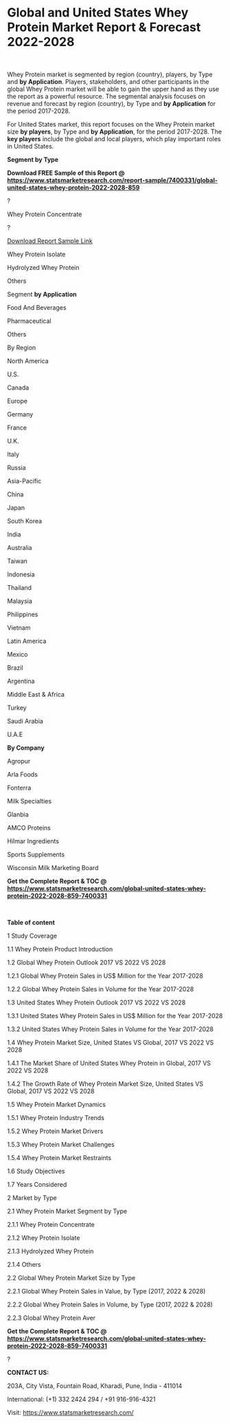 <h1>Global and United States Whey Protein Market Report & Forecast 2022-2028</h1><br/><p>Whey Protein market is segmented by region (country), players, by Type and <strong>by Application</strong>. Players, stakeholders, and other participants in the global Whey Protein market will be able to gain the upper hand as they use the report as a powerful resource. The segmental analysis focuses on revenue and forecast by region (country), by Type and <strong>by Application</strong> for the period 2017-2028.</p>
 
 
 
 <p>For United States market, this report focuses on the Whey Protein market size <strong>by players</strong>, by Type and <strong>by Application</strong>, for the period 2017-2028. The <strong>key players</strong> include the global and local players, which play important roles in United States.</p>
 
 
 
 <p><strong>Segment by Type</strong></p>
 
 
 
 <div><b>Download FREE Sample of this Report @ <a href="https://www.statsmarketresearch.com/download-free-sample/7400331/global-united-states-whey-protein-2022-2028-859">https://www.statsmarketresearch.com/report-sample/7400331/global-united-states-whey-protein-2022-2028-859</a></b></div>
 
 
 
 <p>? </p>
 
 
 
 <p>Whey Protein Concentrate</p>
 
 
 
 <p>? </p>
 
 
 
 <p><a href="https://www.statsmarketresearch.com/download-free-sample/7400331/global-united-states-whey-protein-2022-2028-859">Download Report Sample Link</a></p>
 
 
 
 <p>Whey Protein Isolate</p>
 
 
 
 <p>Hydrolyzed Whey Protein</p>
 
 
 
 <p>Others</p>
 
 
 
 <p>Segment <strong>by Application</strong></p>
 
 
 
 <p>Food And Beverages</p>
 
 
 
 <p>Pharmaceutical</p>
 
 
 
 <p>Others</p>
 
 
 
 <p>By Region</p>
 
 
 
 <p>North America</p>
 
 
 
 <p>U.S.</p>
 
 
 
 <p>Canada</p>
 
 
 
 <p>Europe</p>
 
 
 
 <p>Germany</p>
 
 
 
 <p>France</p>
 
 
 
 <p>U.K.</p>
 
 
 
 <p>Italy</p>
 
 
 
 <p>Russia</p>
 
 
 
 <p>Asia-Pacific</p>
 
 
 
 <p>China</p>
 
 
 
 <p>Japan</p>
 
 
 
 <p>South Korea</p>
 
 
 
 <p>India</p>
 
 
 
 <p>Australia</p>
 
 
 
 <p>Taiwan</p>
 
 
 
 <p>Indonesia</p>
 
 
 
 <p>Thailand</p>
 
 
 
 <p>Malaysia</p>
 
 
 
 <p>Philippines</p>
 
 
 
 <p>Vietnam</p>
 
 
 
 <p>Latin America</p>
 
 
 
 <p>Mexico</p>
 
 
 
 <p>Brazil</p>
 
 
 
 <p>Argentina</p>
 
 
 
 <p>Middle East & Africa</p>
 
 
 
 <p>Turkey</p>
 
 
 
 <p>Saudi Arabia</p>
 
 
 
 <p>U.A.E</p>
 
 
 
 <p><strong>By Company</strong></p>
 
 
 
 <p>Agropur</p>
 
 
 
 <p>Arla Foods</p>
 
 
 
 <p>Fonterra</p>
 
 
 
 <p>Milk Specialties</p>
 
 
 
 <p>Glanbia</p>
 
 
 
 <p>AMCO Proteins</p>
 
 
 
 <p>Hilmar Ingredients</p>
 
 
 
 <p>Sports Supplements</p>
 
 
 
 <p>Wisconsin Milk Marketing Board</p>
 
 
 
 <div><b>Get the Complete Report & TOC @ <a href="https://www.statsmarketresearch.com/global-united-states-whey-protein-2022-2028-859-7400331">https://www.statsmarketresearch.com/global-united-states-whey-protein-2022-2028-859-7400331</a></b></div>
 
 
 
 <p><br />
 
 <b>Table of content</b></p>
 
 
 
 <p>1 Study Coverage<br />
 
 1.1 Whey Protein Product Introduction<br />
 
 1.2 Global Whey Protein Outlook 2017 VS 2022 VS 2028<br />
 
 1.2.1 Global Whey Protein Sales in US$ Million for the Year 2017-2028<br />
 
 1.2.2 Global Whey Protein Sales in Volume for the Year 2017-2028<br />
 
 1.3 United States Whey Protein Outlook 2017 VS 2022 VS 2028<br />
 
 1.3.1 United States Whey Protein Sales in US$ Million for the Year 2017-2028<br />
 
 1.3.2 United States Whey Protein Sales in Volume for the Year 2017-2028<br />
 
 1.4 Whey Protein Market Size, United States VS Global, 2017 VS 2022 VS 2028<br />
 
 1.4.1 The Market Share of United States Whey Protein in Global, 2017 VS 2022 VS 2028<br />
 
 1.4.2 The Growth Rate of Whey Protein Market Size, United States VS Global, 2017 VS 2022 VS 2028<br />
 
 1.5 Whey Protein Market Dynamics<br />
 
 1.5.1 Whey Protein Industry Trends<br />
 
 1.5.2 Whey Protein Market Drivers<br />
 
 1.5.3 Whey Protein Market Challenges<br />
 
 1.5.4 Whey Protein Market Restraints<br />
 
 1.6 Study Objectives<br />
 
 1.7 Years Considered<br />
 
 2 Market by Type<br />
 
 2.1 Whey Protein Market Segment by Type<br />
 
 2.1.1 Whey Protein Concentrate<br />
 
 2.1.2 Whey Protein Isolate<br />
 
 2.1.3 Hydrolyzed Whey Protein<br />
 
 2.1.4 Others<br />
 
 2.2 Global Whey Protein Market Size by Type<br />
 
 2.2.1 Global Whey Protein Sales in Value, by Type (2017, 2022 & 2028)<br />
 
 2.2.2 Global Whey Protein Sales in Volume, by Type (2017, 2022 & 2028)<br />
 
 2.2.3 Global Whey Protein Aver</p>
 
 
 
 <div><b>Get the Complete Report & TOC @ <a href="https://www.statsmarketresearch.com/global-united-states-whey-protein-2022-2028-859-7400331">https://www.statsmarketresearch.com/global-united-states-whey-protein-2022-2028-859-7400331</a></b></div>
 
 
 
 <p>? </p>
 
 
 
 <p><b>CONTACT US:</b><br />
 
 203A, City Vista, Fountain Road, Kharadi, Pune, India - 411014<br />
 
 International: (+1) 332 2424 294 / +91 916-916-4321<br />
 
 Visit: <a href="https://www.statsmarketresearch.com/">https://www.statsmarketresearch.com/</a></p>